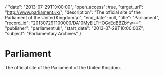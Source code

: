 {
  "date": "2013-07-29T10:00:00", 
  "open_access": true, 
  "target_url": "http://www.parliament.uk/", 
  "description": "The official site of the Parliament of the United Kingdom.\n", 
  "end_date": null, 
  "title": "Parliament", 
  "record_id": "20130729T100000/DA10MyEiLTHOGoEdBBZbYw==", 
  "publisher": "parliament.uk", 
  "start_date": "2013-07-29T10:00:00Z", 
  "subject": "Parliamentary Archives"
}

# Parliament

The official site of the Parliament of the United Kingdom.
